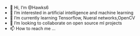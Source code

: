 - 👋 Hi, I’m @Hawks6
- 👀 I’m interested in artificial intelligence and machine learning
- 🌱 I’m currently learning Tensorflow, Nueral networks,OpenCV
- 💞️ I’m looking to collaborate on open source ml projects
- 📫 How to reach me ...

<!---
Hawks6/Hawks6 is a ✨ special ✨ repository because its `README.md` (this file) appears on your GitHub profile.
You can click the Preview link to take a look at your changes.
--->
